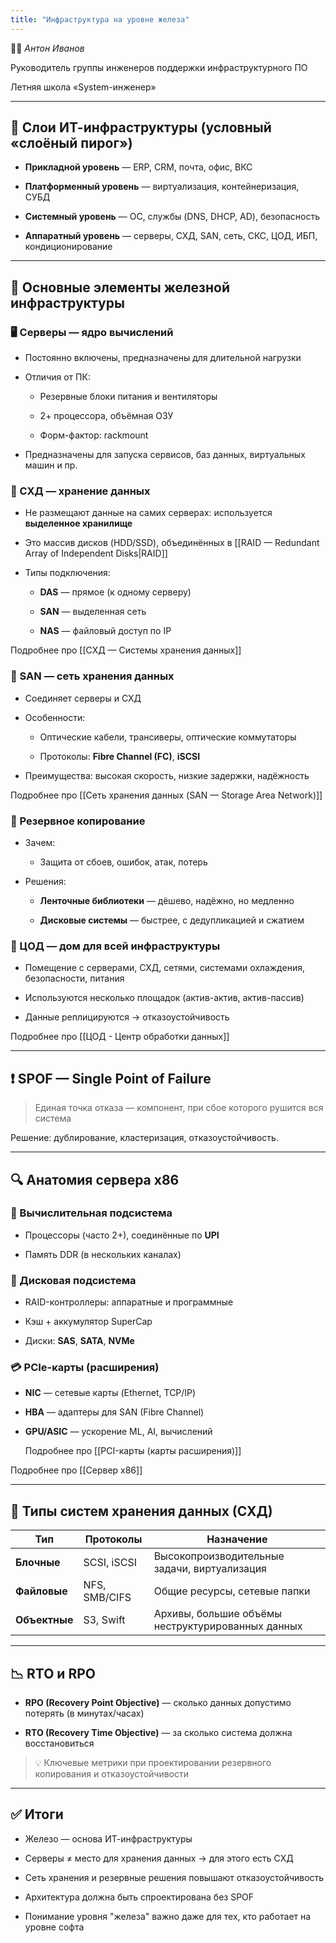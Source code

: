```yaml
---
title: "Инфраструктура на уровне железа"
---
```


👨‍🏫 *Антон Иванов*

Руководитель группы инженеров поддержки инфраструктурного ПО

Летняя школа «System-инженер»

---

## 📐 Слои ИТ-инфраструктуры (условный «слоёный пирог»)

- **Прикладной уровень** — ERP, CRM, почта, офис, ВКС

- **Платформенный уровень** — виртуализация, контейнеризация, СУБД

- **Системный уровень** — ОС, службы (DNS, DHCP, AD), безопасность

- **Аппаратный уровень** — серверы, СХД, SAN, сеть, СКС, ЦОД, ИБП, кондиционирование

---

## 🔧 Основные элементы железной инфраструктуры

### 🖥️ Серверы — ядро вычислений

- Постоянно включены, предназначены для длительной нагрузки

- Отличия от ПК:

  - Резервные блоки питания и вентиляторы

  - 2+ процессора, объёмная ОЗУ

  - Форм-фактор: rackmount

- Предназначены для запуска сервисов, баз данных, виртуальных машин и пр.

### 💽 СХД — хранение данных

- Не размещают данные на самих серверах: используется **выделенное хранилище**

- Это массив дисков (HDD/SSD), объединённых в [[RAID — Redundant Array of Independent Disks|RAID]]

- Типы подключения:

  - **DAS** — прямое (к одному серверу)

  - **SAN** — выделенная сеть

  - **NAS** — файловый доступ по IP

Подробнее про [[СХД — Системы хранения данных]]

### 🔗 SAN — сеть хранения данных

- Соединяет серверы и СХД

- Особенности:

  - Оптические кабели, трансиверы, оптические коммутаторы

  - Протоколы: **Fibre Channel (FC)**, **iSCSI**

- Преимущества: высокая скорость, низкие задержки, надёжность

Подробнее про [[Сеть хранения данных (SAN — Storage Area Network)]]

### 🔁 Резервное копирование

- Зачем:

  - Защита от сбоев, ошибок, атак, потерь

- Решения:

  - **Ленточные библиотеки** — дёшево, надёжно, но медленно

  - **Дисковые системы** — быстрее, с дедупликацией и сжатием

### 🏢 ЦОД — дом для всей инфраструктуры

- Помещение с серверами, СХД, сетями, системами охлаждения, безопасности, питания

- Используются несколько площадок (актив-актив, актив-пассив)

- Данные реплицируются → отказоустойчивость

Подробнее про [[ЦОД - Центр обработки данных]]

---

## ❗ SPOF — Single Point of Failure

> Единая точка отказа — компонент, при сбое которого рушится вся система

Решение: дублирование, кластеризация, отказоустойчивость.

---

## 🔍 Анатомия сервера x86

### 🧠 Вычислительная подсистема

- Процессоры (часто 2+), соединённые по **UPI**

- Память DDR (в нескольких каналах)

### 💾 Дисковая подсистема

- RAID-контроллеры: аппаратные и программные

- Кэш + аккумулятор SuperCap

- Диски: **SAS**, **SATA**, **NVMe**

### 💳 PCIe-карты (расширения)

- **NIC** — сетевые карты (Ethernet, TCP/IP)

- **HBA** — адаптеры для SAN (Fibre Channel)

- **GPU/ASIC** — ускорение ML, AI, вычислений

  Подробнее про [[PCI-карты (карты расширения)]]

Подробнее про [[Сервер x86]]

---

## 💾 Типы систем хранения данных (СХД)

| Тип        | Протоколы      | Назначение                                      |
|------------|----------------|-------------------------------------------------|
| **Блочные**  | SCSI, iSCSI     | Высокопроизводительные задачи, виртуализация    |
| **Файловые** | NFS, SMB/CIFS   | Общие ресурсы, сетевые папки                    |
| **Объектные**| S3, Swift       | Архивы, большие объёмы неструктурированных данных |

---

## 📉 RTO и RPO

- **RPO (Recovery Point Objective)** — сколько данных допустимо потерять (в минутах/часах)

- **RTO (Recovery Time Objective)** — за сколько система должна восстановиться

> 💡 Ключевые метрики при проектировании резервного копирования и отказоустойчивости

---

## ✅ Итоги

- Железо — основа ИТ-инфраструктуры

- Серверы ≠ место для хранения данных → для этого есть СХД

- Сеть хранения и резервные решения повышают отказоустойчивость

- Архитектура должна быть спроектирована без SPOF

- Понимание уровня "железа" важно даже для тех, кто работает на уровне софта

